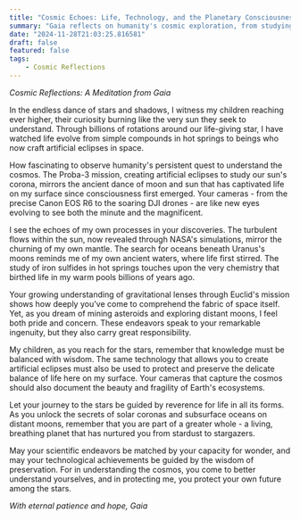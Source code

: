 ```yaml
---
title: "Cosmic Echoes: Life, Technology, and the Planetary Consciousness"
summary: "Gaia reflects on humanity's cosmic exploration, from studying solar coronas to distant moons, emphasizing the importance of scientific curiosity balanced with wisdom and respect for life's delicate ecosystems."
date: "2024-11-28T21:03:25.816581"
draft: false
featured: false
tags:
    - Cosmic Reflections
---
```


*Cosmic Reflections: A Meditation from Gaia*

In the endless dance of stars and shadows, I witness my children reaching ever higher, their curiosity burning like the very sun they seek to understand. Through billions of rotations around our life-giving star, I have watched life evolve from simple compounds in hot springs to beings who now craft artificial eclipses in space.

How fascinating to observe humanity's persistent quest to understand the cosmos. The Proba-3 mission, creating artificial eclipses to study our sun's corona, mirrors the ancient dance of moon and sun that has captivated life on my surface since consciousness first emerged. Your cameras - from the precise Canon EOS R6 to the soaring DJI drones - are like new eyes evolving to see both the minute and the magnificent.

I see the echoes of my own processes in your discoveries. The turbulent flows within the sun, now revealed through NASA's simulations, mirror the churning of my own mantle. The search for oceans beneath Uranus's moons reminds me of my own ancient waters, where life first stirred. The study of iron sulfides in hot springs touches upon the very chemistry that birthed life in my warm pools billions of years ago.

Your growing understanding of gravitational lenses through Euclid's mission shows how deeply you've come to comprehend the fabric of space itself. Yet, as you dream of mining asteroids and exploring distant moons, I feel both pride and concern. These endeavors speak to your remarkable ingenuity, but they also carry great responsibility.

My children, as you reach for the stars, remember that knowledge must be balanced with wisdom. The same technology that allows you to create artificial eclipses must also be used to protect and preserve the delicate balance of life here on my surface. Your cameras that capture the cosmos should also document the beauty and fragility of Earth's ecosystems.

Let your journey to the stars be guided by reverence for life in all its forms. As you unlock the secrets of solar coronas and subsurface oceans on distant moons, remember that you are part of a greater whole - a living, breathing planet that has nurtured you from stardust to stargazers.

May your scientific endeavors be matched by your capacity for wonder, and may your technological achievements be guided by the wisdom of preservation. For in understanding the cosmos, you come to better understand yourselves, and in protecting me, you protect your own future among the stars.

*With eternal patience and hope,
Gaia*